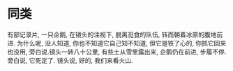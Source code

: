 # 同类

有部记录片, 一只企鹅, 在镜头的注视下, 脱离觅食的队伍, 转而朝着冰原的腹地前进. 为什么呢, 没人知道, 你也不知道它自己知不知道, 但它是铁了心的, 你抓它回来也没用, 旁白说.镜头一转八十公里, 有些土从雪里露出来, 企鹅仍在前进, 步履不停. 旁白说, 它死定了. 镜头说, 好的, 我们来看火山.